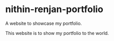 # nithin-renjan-portfolio
A website to showcase my portfolio.

This website is to show my portfolio to the world.
